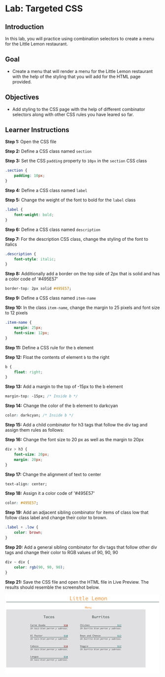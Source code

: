 # Lab: Targeted CSS

## Introduction

In this lab, you will practice using combination selectors to create a menu for the Little Lemon restaurant.

## Goal

- Create a menu that will render a menu for the Little Lemon restaurant with the help of the styling that you will add for the HTML page provided.

## Objectives

- Add styling to the CSS page with the help of different combinator selectors along with other CSS rules you have leared so far.

## Learner Instructions

__Step 1:__ Open the CSS file

__Step 2:__ Define a CSS class named `section`

__Step 3:__ Set the CSS `padding` property to `10px` in the `section` CSS class
```css
.section {
	padding: 10px;
}
```

__Step 4:__ Define a CSS class named `label`

__Step 5:__ Change the weight of the font to bold for the `label` class
```css
.label {  
	font-weight: bold;
}
```

__Step 6:__ Define a CSS class named `description`

__Step 7:__ For the description CSS class, change the styling of the font to italics
```css
.description {
    font-style: italic;
}
```

__Step 8:__ Additionally add a border on the top side of 2px that is solid and has a color code of '#495E57'
```css
border-top: 2px solid #495E57;
```

__Step 9:__ Define a CSS class named `item-name`

__Step 10:__ In the class `item-name`, change the margin to 25 pixels and font size to 12 pixels
```css
.item-name {
	margin: 25px;
	font-size: 12px;
}
```

__Step 11:__ Define a CSS rule for the `b` element

__Step 12:__ Float the contents of element `b` to the right
```css
b {
    float: right;
}
```

__Step 13:__ Add a margin to the top of -15px to the b element
```css
margin-top: -15px; /* Inside b */
```

__Step 14:__ Change the color of the b element to darkcyan
```css
color: darkcyan; /* Inside b */
```

__Step 15:__ Add a child combinator for h3 tags that follow the div tag and assign them rules as follows:

__Step 16:__ Change the font size to 20 px as well as the margin to 20px
```css
div > h3 {
    font-size: 20px;
    margin: 20px;
}
```

__Step 17:__ Change the alignment of text to center
```css
text-align: center;
```

__Step 18:__ Assign it a color code of '#495E57'
```css
color: #495E57;
```

__Step 19:__ Add an adjacent sibling combinator for items of class low that follow class label and change their color to brown.
```css
.label + .low {
    color: brown; 
}
```

__Step 20:__ Add a general sibling combinator for div tags that follow other div tags and change their color to RGB values of 90, 90, 90
```css
div ~ div {
    color: rgb(90, 90, 90);
}
```

__Step 21:__ Save the CSS file and open the HTML file in Live Preview. The results should resemble the screenshot below.

<img src="./Output-Targeted CSS.png" width=500>